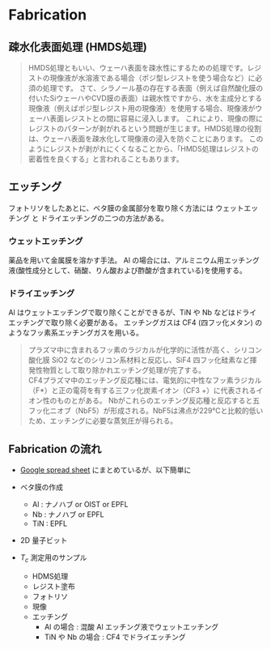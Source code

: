 # Fabrication


## 疎水化表面処理 (HMDS処理)

> HMDS処理ともいい、ウェーハ表面を疎水性にするための処理です。レジストの現像液が水溶液である場合（ポジ型レジストを使う場合など）に必須の処理です。
> さて、シラノール基の存在する表面（例えば自然酸化膜の付いたSiウェーハやCVD膜の表面）は親水性ですから、水を主成分とする現像液（例えばポジ型レジスト用の現像液）を使用する場合、現像液がウェーハ表面レジストとの間に容易に浸入します。
> これにより、現像の際にレジストのパターンが剥がれるという問題が生じます。HMDS処理の役割は、ウェーハ表面を疎水化して現像液の浸入を防ぐことにあります。
> このようにレジストが剥がれにくくなることから、「HMDS処理はレジストの密着性を良くする」と言われることもあります。

## エッチング

フォトリソをしたあとに、ベタ膜の金属部分を取り除く方法には ウェットエッチング と ドライエッチングの二つの方法がある。

### ウェットエッチング

薬品を用いて金属膜を溶かす手法。
Al の場合には、アルミニウム用エッチング液(酸性成分として、硝酸、りん酸および酢酸が含まれている)を使用する。

### ドライエッチング

Al はウェットエッチングで取り除くことができるが、TiN や Nb などはドライエッチングで取り除く必要がある。
エッチングガスは CF4 (四フッ化メタン) のようなフッ素系エッチングガスを用いる。

> プラズマ中に含まれるフッ素のラジカルが化学的に活性が高く、シリコン酸化膜 SiO2 などのシリコン系材料と反応し、SiF4 四フッ化硅素など揮発性物質として取り除かれエッチング処理が完了する。  
> CF4プラズマ中のエッチング反応種には、電気的に中性なフッ素ラジカル（F*）と正の電荷を有する三フッ化炭素イオン（CF3 +）に代表されるイオン性のものとがある。
> Nbがこれらのエッチング反応種と反応すると五フッ化ニオブ（NbF5）が形成される。NbF5は沸点が229℃と比較的低いため、エッチングに必要な蒸気圧が得られる。

## Fabrication の流れ

- [Google spread sheet](https://docs.google.com/spreadsheets/d/1TGkcXgdomtY30kT5AjJpDTAYvqpads5JhURqUIAa8uI/edit?usp=sharing) にまとめているが、以下簡単に  


- ベタ膜の作成
    - Al : ナノハブ or OIST or EPFL
    - Nb : ナノハブ or EPFL
    - TiN : EPFL
- 2D 量子ビット
- $T_c$ 測定用のサンプル
    - HDMS処理
    - レジスト塗布
    - フォトリソ
    - 現像
    - エッチング
        - Al の場合 : 混酸 Al エッチング液でウェットエッチング
        - TiN や Nb の場合 : CF4 でドライエッチング